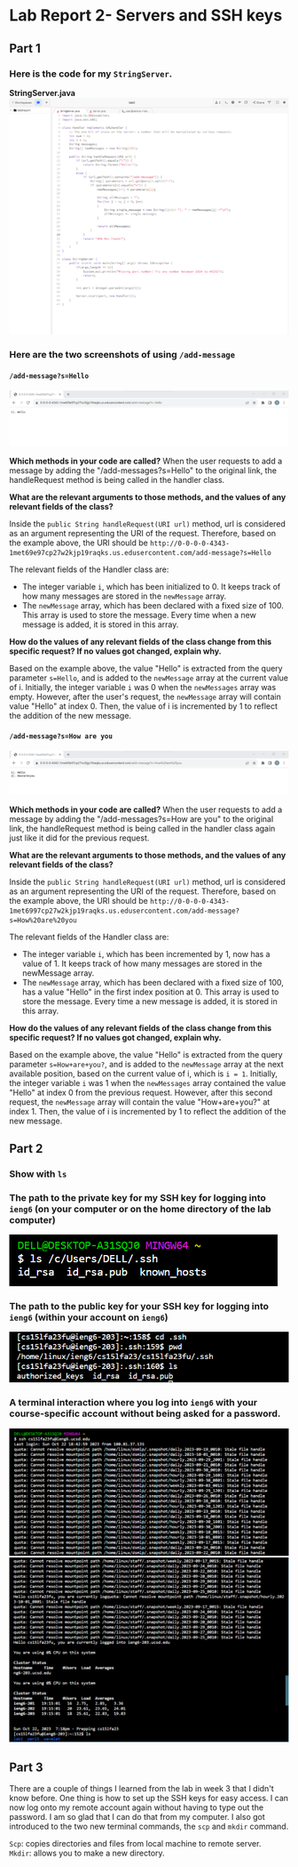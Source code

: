 # Lab Report 2- Servers and SSH keys

## Part 1
### Here is the code for my ```StringServer```.

**StringServer.java**
![Image](code.png)

### Here are the two screenshots of using ```/add-message```

#### ```/add-message?s=Hello```
![Image](add-message(1).png)

**Which methods in your code are called?**
When the user requests to add a message by adding the "/add-messages?s=Hello" to the original link, the handleRequest method is being called in the handler class. 

**What are the relevant arguments to those methods, and the values of any relevant fields of the class?**

Inside the ```public String handleRequest(URI url)``` method, url is considered as an argument representing the URI of the request. Therefore, based on the example above, the URI should be ```http://0-0-0-0-4343-1met69e97cp27w2kjp19raqks.us.edusercontent.com/add-message?s=Hello```

The relevant fields of the Handler class are: 
* The integer variable ```i```, which has been initialized to 0. It keeps track of how many messages are stored in the ```newMessage``` array.
* The ```newMessage``` array, which has been declared with a fixed size of 100. This array is used to store the message. Every time when a new message is added, it is stored in this array. 

**How do the values of any relevant fields of the class change from this specific request? If no values got changed, explain why.**

Based on the example above, the value "Hello" is extracted from the query parameter ```s=Hello```, and is added to the ```newMessage``` array at the current value of i. Initially, the integer variable ```i``` was 0 when the ```newMessages``` array was empty. However, after the user's request, the ```newMessage``` array will contain value "Hello" at index 0. Then, the value of i is incremented by 1 to reflect the addition of the new message. 


#### ```/add-message?s=How are you```
![Image](add-message(2).png)

**Which methods in your code are called?**
When the user requests to add a message by adding the "/add-messages?s=How are you" to the original link, the handleRequest method is being called in the handler class again just like it did for the previous request. 

**What are the relevant arguments to those methods, and the values of any relevant fields of the class?**

Inside the ```public String handleRequest(URI url)``` method, url is considered as an argument representing the URI of the request. Therefore, based on the example above, the URI should be ```http://0-0-0-0-4343-1met6997cp27w2kjp19raqks.us.edusercontent.com/add-message?s=How%20are%20you```

The relevant fields of the Handler class are: 
* The integer variable ```i```, which has been incremented by 1, now has a value of 1. It keeps track of how many messages are stored in the newMessage array.
* The ```newMessage``` array, which has been declared with a fixed size of 100, has a value "Hello" in the first index position at 0. This array is used to store the message. Every time a new message is added, it is stored in this array. 

**How do the values of any relevant fields of the class change from this specific request? If no values got changed, explain why.**

Based on the example above, the value "Hello" is extracted from the query parameter ```s=How+are+you?```, and is added to the ```newMessage``` array at the next available position, based on the current value of i, which is ```i = 1```. Initially, the integer variable ```i``` was 1 when the ```newMessages``` array contained the value "Hello" at index 0 from the previous request. However, after this second request, the ```newMessage``` array will contain the value "How+are+you?" at index 1. Then, the value of i is incremented by 1 to reflect the addition of the new message. 



## Part 2

### Show with ```ls```
### The path to the private key for my SSH key for logging into ```ieng6``` (on your computer or on the home directory of the lab computer)
![Image](part2(1).png)

### The path to the public key for your SSH key for logging into ```ieng6``` (within your account on ```ieng6```)
![Image](part2(2).png)

### A terminal interaction where you log into ```ieng6``` with your course-specific account without being asked for a password.
![Image](part2(3-1).png)
![Image](part2(3-2).png)
## Part 3
There are a couple of things I learned from the lab in week 3 that I didn't know before. One thing is how to set up the SSH keys for easy access. I can now log onto my remote account again without having to type out the password. I am so glad that I can do that from my computer. I also got introduced to the two new terminal commands, the ```scp``` and ```mkdir``` command. 

```Scp```: copies directories and files from local machine to remote server.<br>
```Mkdir```: allows you to make a new directory.<br>

